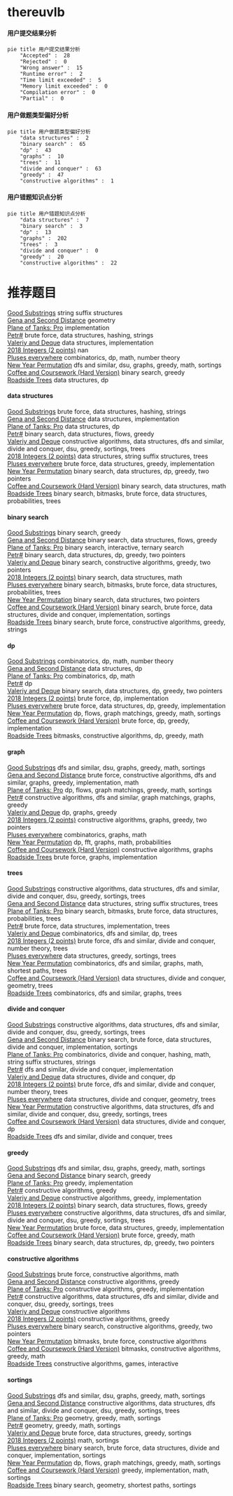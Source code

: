 # thereuvlb
<!-- tabs:start -->
#### **用户提交结果分析**

```mermaid
pie title 用户提交结果分析
    "Accepted" :  28
    "Rejected" :  0
    "Wrong answer" :  15
    "Runtime error" :  2
    "Time limit exceeded" :  5
    "Memory limit exceeded" :  0
    "Compilation error" :  0
    "Partial" :  0
```
#### **用户做题类型偏好分析**

```mermaid
pie title 用户做题类型偏好分析
    "data structures" :  2
    "binary search" :  65
    "dp" :  43
    "graphs" :  10
    "trees" :  11
    "divide and conquer" :  63
    "greedy" :  47
    "constructive algorithms" :  1
```
#### **用户错题知识点分析**

```mermaid
pie title 用户错题知识点分析
    "data structures" :  7
    "binary search" :  3
    "dp" :  13
    "graphs" :  202
    "trees" :  3
    "divide and conquer" :  0
    "greedy" :  20
    "constructive algorithms" :  22
```
<!-- tabs:end -->
# 推荐题目
[Good Substrings](http://codeforces.com/problemset/problem/316/G3)		string suffix structures		  
[Gena and Second Distance](http://codeforces.com/problemset/problem/442/E)		geometry		  
[Plane of Tanks: Pro](http://codeforces.com/problemset/problem/175/B)		implementation		  
[Petr#](http://codeforces.com/problemset/problem/113/B)		brute force,
                        data structures,
                        hashing,
                        strings		  
[Valeriy and Deque](https://codeforces.com/contest/1180/problem/C)		data structures,
                        implementation		  
[2018 Integers (2 points)](https://codeforces.com/contest/1164/problem/K)		nan		  
[Pluses everywhere](http://codeforces.com/problemset/problem/520/E)		combinatorics,
                        dp,
                        math,
                        number theory		  
[New Year Permutation](http://codeforces.com/problemset/problem/500/B)		dfs and similar,
                        dsu,
                        graphs,
                        greedy,
                        math,
                        sortings		  
[Coffee and Coursework (Hard Version)](http://codeforces.com/problemset/problem/1118/D2)		binary search,
                        greedy		  
[Roadside Trees](http://codeforces.com/problemset/problem/264/E)		data structures,
                        dp		  
<!-- tabs:start -->
#### **data structures**
[Good Substrings](http://codeforces.com/problemset/problem/113/B)		brute force,
                        data structures,
                        hashing,
                        strings		  
[Gena and Second Distance](https://codeforces.com/contest/1180/problem/C)		data structures,
                        implementation		  
[Plane of Tanks: Pro](http://codeforces.com/problemset/problem/264/E)		data structures,
                        dp		  
[Petr#](http://codeforces.com/problemset/problem/1408/H)		binary search,
                        data structures,
                        flows,
                        greedy		  
[Valeriy and Deque](http://codeforces.com/problemset/problem/1494/D)		constructive algorithms,
                        data structures,
                        dfs and similar,
                        divide and conquer,
                        dsu,
                        greedy,
                        sortings,
                        trees		  
[2018 Integers (2 points)](https://codeforces.com/contest/1483/problem/F)		data structures,
                        string suffix structures,
                        trees		  
[Pluses everywhere](https://codeforces.com/contest/1341/problem/C)		brute force,
                        data structures,
                        greedy,
                        implementation		  
[New Year Permutation](http://codeforces.com/problemset/problem/1492/C)		binary search,
                        data structures,
                        dp,
                        greedy,
                        two pointers		  
[Coffee and Coursework (Hard Version)](http://codeforces.com/problemset/problem/1490/G)		binary search,
                        data structures,
                        math		  
[Roadside Trees](http://codeforces.com/problemset/problem/1479/D)		binary search,
                        bitmasks,
                        brute force,
                        data structures,
                        probabilities,
                        trees		  
#### **binary search**
[Good Substrings](http://codeforces.com/problemset/problem/1118/D2)		binary search,
                        greedy		  
[Gena and Second Distance](http://codeforces.com/problemset/problem/1408/H)		binary search,
                        data structures,
                        flows,
                        greedy		  
[Plane of Tanks: Pro](https://codeforces.com/contest/1480/problem/C)		binary search,
                        interactive,
                        ternary search		  
[Petr#](http://codeforces.com/problemset/problem/1492/C)		binary search,
                        data structures,
                        dp,
                        greedy,
                        two pointers		  
[Valeriy and Deque](http://codeforces.com/problemset/problem/1463/D)		binary search,
                        constructive algorithms,
                        greedy,
                        two pointers		  
[2018 Integers (2 points)](http://codeforces.com/problemset/problem/1490/G)		binary search,
                        data structures,
                        math		  
[Pluses everywhere](http://codeforces.com/problemset/problem/1479/D)		binary search,
                        bitmasks,
                        brute force,
                        data structures,
                        probabilities,
                        trees		  
[New Year Permutation](http://codeforces.com/problemset/problem/1436/E)		binary search,
                        data structures,
                        two pointers		  
[Coffee and Coursework (Hard Version)](http://codeforces.com/problemset/problem/1461/D)		binary search,
                        brute force,
                        data structures,
                        divide and conquer,
                        implementation,
                        sortings		  
[Roadside Trees](http://codeforces.com/problemset/problem/1493/C)		binary search,
                        brute force,
                        constructive algorithms,
                        greedy,
                        strings		  
#### **dp**
[Good Substrings](http://codeforces.com/problemset/problem/520/E)		combinatorics,
                        dp,
                        math,
                        number theory		  
[Gena and Second Distance](http://codeforces.com/problemset/problem/264/E)		data structures,
                        dp		  
[Plane of Tanks: Pro](http://codeforces.com/problemset/problem/1467/D)		combinatorics,
                        dp,
                        math		  
[Petr#](http://codeforces.com/problemset/problem/1453/F)		dp		  
[Valeriy and Deque](http://codeforces.com/problemset/problem/1492/C)		binary search,
                        data structures,
                        dp,
                        greedy,
                        two pointers		  
[2018 Integers (2 points)](https://codeforces.com/contest/1457/problem/C)		brute force,
                        dp,
                        implementation		  
[Pluses everywhere](http://codeforces.com/problemset/problem/1491/C)		brute force,
                        data structures,
                        dp,
                        greedy,
                        implementation		  
[New Year Permutation](http://codeforces.com/problemset/problem/1437/C)		dp,
                        flows,
                        graph matchings,
                        greedy,
                        math,
                        sortings		  
[Coffee and Coursework (Hard Version)](http://codeforces.com/problemset/problem/1499/B)		brute force,
                        dp,
                        greedy,
                        implementation		  
[Roadside Trees](http://codeforces.com/problemset/problem/1491/D)		bitmasks,
                        constructive algorithms,
                        dp,
                        greedy,
                        math		  
#### **graph**
[Good Substrings](http://codeforces.com/problemset/problem/500/B)		dfs and similar,
                        dsu,
                        graphs,
                        greedy,
                        math,
                        sortings		  
[Gena and Second Distance](http://codeforces.com/problemset/problem/1487/C)		brute force,
                        constructive algorithms,
                        dfs and similar,
                        graphs,
                        greedy,
                        implementation,
                        math		  
[Plane of Tanks: Pro](http://codeforces.com/problemset/problem/1437/C)		dp,
                        flows,
                        graph matchings,
                        greedy,
                        math,
                        sortings		  
[Petr#](http://codeforces.com/problemset/problem/1470/D)		constructive algorithms,
                        dfs and similar,
                        graph matchings,
                        graphs,
                        greedy		  
[Valeriy and Deque](http://codeforces.com/problemset/problem/1476/C)		dp,
                        graphs,
                        greedy		  
[2018 Integers (2 points)](http://codeforces.com/problemset/problem/1304/D)		constructive algorithms,
                        graphs,
                        greedy,
                        two pointers		  
[Pluses everywhere](http://codeforces.com/problemset/problem/1475/C)		combinatorics,
                        graphs,
                        math		  
[New Year Permutation](http://codeforces.com/problemset/problem/553/E)		dp,
                        fft,
                        graphs,
                        math,
                        probabilities		  
[Coffee and Coursework (Hard Version)](http://codeforces.com/problemset/problem/1495/C)		constructive algorithms,
                        graphs		  
[Roadside Trees](http://codeforces.com/problemset/problem/1510/K)		brute force,
                        graphs,
                        implementation		  
#### **trees**
[Good Substrings](http://codeforces.com/problemset/problem/1494/D)		constructive algorithms,
                        data structures,
                        dfs and similar,
                        divide and conquer,
                        dsu,
                        greedy,
                        sortings,
                        trees		  
[Gena and Second Distance](https://codeforces.com/contest/1483/problem/F)		data structures,
                        string suffix structures,
                        trees		  
[Plane of Tanks: Pro](http://codeforces.com/problemset/problem/1479/D)		binary search,
                        bitmasks,
                        brute force,
                        data structures,
                        probabilities,
                        trees		  
[Petr#](http://codeforces.com/problemset/problem/1511/C)		brute force,
                        data structures,
                        implementation,
                        trees		  
[Valeriy and Deque](http://codeforces.com/problemset/problem/1499/F)		combinatorics,
                        dfs and similar,
                        dp,
                        trees		  
[2018 Integers (2 points)](http://codeforces.com/problemset/problem/1491/E)		brute force,
                        dfs and similar,
                        divide and conquer,
                        number theory,
                        trees		  
[Pluses everywhere](http://codeforces.com/problemset/problem/1466/D)		data structures,
                        greedy,
                        sortings,
                        trees		  
[New Year Permutation](http://codeforces.com/problemset/problem/1495/D)		combinatorics,
                        dfs and similar,
                        graphs,
                        math,
                        shortest paths,
                        trees		  
[Coffee and Coursework (Hard Version)](http://codeforces.com/problemset/problem/1303/G)		data structures,
                        divide and conquer,
                        geometry,
                        trees		  
[Roadside Trees](http://codeforces.com/problemset/problem/1454/E)		combinatorics,
                        dfs and similar,
                        graphs,
                        trees		  
#### **divide and conquer**
[Good Substrings](http://codeforces.com/problemset/problem/1494/D)		constructive algorithms,
                        data structures,
                        dfs and similar,
                        divide and conquer,
                        dsu,
                        greedy,
                        sortings,
                        trees		  
[Gena and Second Distance](http://codeforces.com/problemset/problem/1461/D)		binary search,
                        brute force,
                        data structures,
                        divide and conquer,
                        implementation,
                        sortings		  
[Plane of Tanks: Pro](http://codeforces.com/problemset/problem/1466/G)		combinatorics,
                        divide and conquer,
                        hashing,
                        math,
                        string suffix structures,
                        strings		  
[Petr#](http://codeforces.com/problemset/problem/1490/D)		dfs and similar,
                        divide and conquer,
                        implementation		  
[Valeriy and Deque](https://codeforces.com/contest/1483/problem/C)		data structures,
                        divide and conquer,
                        dp		  
[2018 Integers (2 points)](http://codeforces.com/problemset/problem/1491/E)		brute force,
                        dfs and similar,
                        divide and conquer,
                        number theory,
                        trees		  
[Pluses everywhere](http://codeforces.com/problemset/problem/1303/G)		data structures,
                        divide and conquer,
                        geometry,
                        trees		  
[New Year Permutation](http://codeforces.com/problemset/problem/1494/D)		constructive algorithms,
                        data structures,
                        dfs and similar,
                        divide and conquer,
                        dsu,
                        greedy,
                        sortings,
                        trees		  
[Coffee and Coursework (Hard Version)](http://codeforces.com/problemset/problem/1482/E)		data structures,
                        divide and conquer,
                        dp		  
[Roadside Trees](http://codeforces.com/problemset/problem/566/C)		dfs and similar,
                        divide and conquer,
                        trees		  
#### **greedy**
[Good Substrings](http://codeforces.com/problemset/problem/500/B)		dfs and similar,
                        dsu,
                        graphs,
                        greedy,
                        math,
                        sortings		  
[Gena and Second Distance](http://codeforces.com/problemset/problem/1118/D2)		binary search,
                        greedy		  
[Plane of Tanks: Pro](http://codeforces.com/problemset/problem/1097/C)		greedy,
                        implementation		  
[Petr#](http://codeforces.com/problemset/problem/1091/F)		constructive algorithms,
                        greedy		  
[Valeriy and Deque](http://codeforces.com/problemset/problem/962/B)		constructive algorithms,
                        greedy,
                        implementation		  
[2018 Integers (2 points)](http://codeforces.com/problemset/problem/1408/H)		binary search,
                        data structures,
                        flows,
                        greedy		  
[Pluses everywhere](http://codeforces.com/problemset/problem/1494/D)		constructive algorithms,
                        data structures,
                        dfs and similar,
                        divide and conquer,
                        dsu,
                        greedy,
                        sortings,
                        trees		  
[New Year Permutation](https://codeforces.com/contest/1341/problem/C)		brute force,
                        data structures,
                        greedy,
                        implementation		  
[Coffee and Coursework (Hard Version)](http://codeforces.com/problemset/problem/1221/A)		brute force,
                        greedy,
                        math		  
[Roadside Trees](http://codeforces.com/problemset/problem/1492/C)		binary search,
                        data structures,
                        dp,
                        greedy,
                        two pointers		  
#### **constructive algorithms**
[Good Substrings](http://codeforces.com/problemset/problem/906/B)		brute force,
                        constructive algorithms,
                        math		  
[Gena and Second Distance](http://codeforces.com/problemset/problem/1091/F)		constructive algorithms,
                        greedy		  
[Plane of Tanks: Pro](http://codeforces.com/problemset/problem/962/B)		constructive algorithms,
                        greedy,
                        implementation		  
[Petr#](http://codeforces.com/problemset/problem/1494/D)		constructive algorithms,
                        data structures,
                        dfs and similar,
                        divide and conquer,
                        dsu,
                        greedy,
                        sortings,
                        trees		  
[Valeriy and Deque](http://codeforces.com/problemset/problem/1425/H)		constructive algorithms		  
[2018 Integers (2 points)](http://codeforces.com/problemset/problem/1493/A)		constructive algorithms,
                        greedy		  
[Pluses everywhere](http://codeforces.com/problemset/problem/1463/D)		binary search,
                        constructive algorithms,
                        greedy,
                        two pointers		  
[New Year Permutation](https://codeforces.com/contest/1456/problem/B)		bitmasks,
                        brute force,
                        constructive algorithms		  
[Coffee and Coursework (Hard Version)](http://codeforces.com/problemset/problem/1492/D)		bitmasks,
                        constructive algorithms,
                        greedy,
                        math		  
[Roadside Trees](https://codeforces.com/contest/1504/problem/D)		constructive algorithms,
                        games,
                        interactive		  
#### **sortings**
[Good Substrings](http://codeforces.com/problemset/problem/500/B)		dfs and similar,
                        dsu,
                        graphs,
                        greedy,
                        math,
                        sortings		  
[Gena and Second Distance](http://codeforces.com/problemset/problem/1494/D)		constructive algorithms,
                        data structures,
                        dfs and similar,
                        divide and conquer,
                        dsu,
                        greedy,
                        sortings,
                        trees		  
[Plane of Tanks: Pro](https://codeforces.com/contest/1496/problem/C)		geometry,
                        greedy,
                        math,
                        sortings		  
[Petr#](http://codeforces.com/problemset/problem/1495/A)		geometry,
                        greedy,
                        math,
                        sortings		  
[Valeriy and Deque](http://codeforces.com/problemset/problem/1497/A)		brute force,
                        data structures,
                        greedy,
                        sortings		  
[2018 Integers (2 points)](http://codeforces.com/problemset/problem/1427/A)		math,
                        sortings		  
[Pluses everywhere](http://codeforces.com/problemset/problem/1461/D)		binary search,
                        brute force,
                        data structures,
                        divide and conquer,
                        implementation,
                        sortings		  
[New Year Permutation](http://codeforces.com/problemset/problem/1437/C)		dp,
                        flows,
                        graph matchings,
                        greedy,
                        math,
                        sortings		  
[Coffee and Coursework (Hard Version)](http://codeforces.com/problemset/problem/1473/A)		greedy,
                        implementation,
                        math,
                        sortings		  
[Roadside Trees](http://codeforces.com/problemset/problem/1486/B)		binary search,
                        geometry,
                        shortest paths,
                        sortings		  
<!-- tabs:end -->
